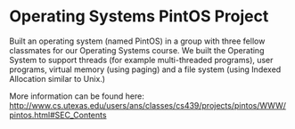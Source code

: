 Operating Systems PintOS Project
==================

Built an operating system (named PintOS) in a group with three fellow classmates for our Operating Systems course. We built the Operating System to support threads (for example multi-threaded programs), user programs, virtual memory (using paging) and a file system (using Indexed Allocation similar to Unix.)

More information can be found here: http://www.cs.utexas.edu/users/ans/classes/cs439/projects/pintos/WWW/pintos.html#SEC_Contents
